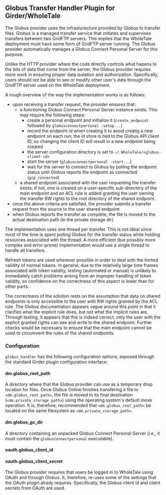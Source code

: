 ## Globus Transfer Handler Plugin for Girder/WholeTale

The Globus provider uses the infrasturecture provided by Globus to transfer
files. Globus is a managed transfer service that initiates and supervises
transfers between two GridFTP servers. This implies that the WholeTale
deployment must have some form of GridFTP server running. The Globus provider
automatically manages a Globus Connect Personal Server for this purpose.

Unlike the HTTP provider where the code directly controls what hapens to the
bits of data that come from the server, the Globus provider requires more work
in ensuring proper data isolation and authorization. Specifically, users should
not be able to see or modify other user's data through the GridFTP server used
on the WholeTale deployment.

A rough overview of the way the implementation works is as follows:

* upon receiving a transfer request, the provider ensures that:
    * a functioning Globus Connect Personal Server instance exists. This may
    require the following steps:
        * create a personal endpoint and initialize it (`create_endpoint`
        followed by `globusconnectpersonal -setup...`)
        * record the endpoint id when creating it to avoid creatig a new
        endpoint on each run; the id store is tied to the Globus API client
        ID, so changing the client ID will result in a new endpoint being
        created
        * the server configuration directory is set to
        `~/.WholeTale/<globus-client-id>`
        * start the server (`globusconnectpersonal -start...`)
        * wait for the server to connect to Globus by polling the endpoint
        status until Globus reports the endpoint as connected (`gcp_connected`)
    * a shared endpoint associated with the user requesting the transfer
    exists; if not, one is created on a user-specific sub-directory of the main
    endpoint and an ACL rule is added granting the user owning the transfer RW
    rights to the root directory of the shared endpoint.
* once the above criteria are satisfied, the provider submits a transfer
request from the source to the user shared endpoint
* when Globus reports the transfer as complete, the file is moved to the
actual destination path (in the private storage dir)

The implementation uses one thread per transfer. This is not ideal since most
of the time is spent polling Globus for the transfer status while holding
resources associated with the thread. A more efficient (but possibly more
complex and error-prone) implementation would use a single thread to handle
all transfers.

Refresh tokens are used wherever possible in order to deal with the limited
validity of normal tokens. In general, due to the relatively large time frames
associated with token validity, testing (automated or manual) is unlikely to
immediately catch problems arising from an improper handling of token validity,
so confidence on the correctness of this aspect is lower than for other parts.

The correctness of the solution rests on the assumption that data on shared
endpoints is only accessible to the user with RW rights granted by the ACL
rule. The Globus documentation appears vague around this point in that it
clarifies what the explicit rule does, but not what the implicit rules are.
Through testing, it appears that this is indeed correct: only the user with
the explicit granted rights can see and write to the shared endpoint. Further
checks would be necessary to ensure that the main endpoint cannot be used to
circumvent the rules of the shared endpoints.

### Configuration

`globus_handler` has the following configuration options, exposed through the standard Girder plugin configuration interface:

#### dm.globus_root_path

A directory where that the Globus provider can use as a temporary drop location
for files. Once Globus Online finishes transfering a file to
`<dm.globus_root_path>`, the file is moved to its final destination
(`<dm.private_storage_path>`) using the operating system's defautl move
operation. It is, therefore, recommended that `<dm.globus_root_path>` be
located on the same filesystem as `<dm.private_storage_path>`.

#### dm.globus_gc_dir

A directory containing an unpacked Globus Connect Personal Server (i.e., it
must contain the `globusconnectpersonal` executable).

#### oauth.globus_client_id
#### oauth.globus_client_secret

The Globus provider requires that users be logged in to WholeTale using OAuth
and through Globus. It, therefore, re-uses some of the settings that the OAuth
plugin alrady requires. Specifically, the Globus client id and client secrets
from OAuth are used.
